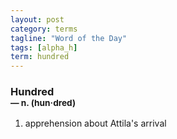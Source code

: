 ```yaml
---
layout: post
category: terms
tagline: "Word of the Day"
tags: [alpha_h]
term: hundred
---
```


<h3>Hundred<br/> <small>&mdash; n. (hun<span>&middot;</span>dred)</small></h3>
<p><ol><li>apprehension about Attila's arrival</li>
</ol></p>
